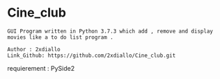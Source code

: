 # Cine_club

    GUI Program written in Python 3.7.3 which add , remove and display movies like a to do list program .

    Author : 2xdiallo
    Link_Github: https://github.com/2xdiallo/Cine_club.git

requierement : PySide2
